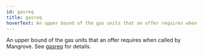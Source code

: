 ```yaml
---
id: gasreq
title: gasreq
hoverText: An upper bound of the gas units that an offer requires when called by Mangrove.
---
```


An upper bound of the gas units that an offer requires when called by Mangrove. See [gasreq](../contracts/technical-references/taking-and-making-offers/reactive-offer/gas-requirement.md) for details.
